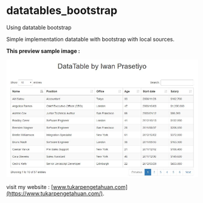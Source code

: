 # datatables_bootstrap
Using datatable bootstrap

Simple implementation datatable with bootstrap with local sources.

**This preview sample image :**

<img src="https://github.com/iwane021/datatables_bootstrap/blob/master/datatables-image.JPG" alt="datatables-image"/>

visit my website : [www.tukarpengetahuan.com](https://www.tukarpengetahuan.com/).
